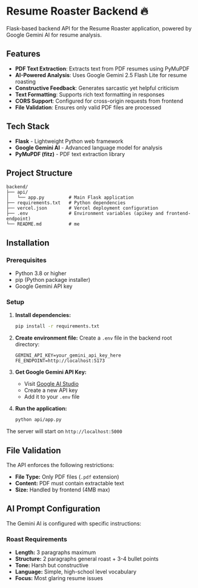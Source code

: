 # Resume Roaster Backend 🔥

Flask-based backend API for the Resume Roaster application, powered by Google Gemini AI for resume analysis.

## Features

- **PDF Text Extraction**: Extracts text from PDF resumes using PyMuPDF
- **AI-Powered Analysis**: Uses Google Gemini 2.5 Flash Lite for resume roasting
- **Constructive Feedback**: Generates sarcastic yet helpful criticism
- **Text Formatting**: Supports rich text formatting in responses
- **CORS Support**: Configured for cross-origin requests from frontend
- **File Validation**: Ensures only valid PDF files are processed

## Tech Stack

- **Flask** - Lightweight Python web framework
- **Google Gemini AI** - Advanced language model for analysis
- **PyMuPDF (fitz)** - PDF text extraction library

## Project Structure

```
backend/
├── api/
│   └── app.py         # Main Flask application
├── requirements.txt   # Python dependencies
├── vercel.json        # Vercel deployment configuration
├── .env               # Environment variables (apikey and frontend-endpoint)
└── README.md          # me
```

## Installation

### Prerequisites
- Python 3.8 or higher
- pip (Python package installer)
- Google Gemini API key

### Setup

1. **Install dependencies:**
   ```bash
   pip install -r requirements.txt
   ```

2. **Create environment file:**
   Create a `.env` file in the backend root directory:
   ```env
   GEMINI_API_KEY=your_gemini_api_key_here
   FE_ENDPOINT=http://localhost:5173
   ```

3. **Get Google Gemini API Key:**
   - Visit [Google AI Studio](https://aistudio.google.com/)
   - Create a new API key
   - Add it to your `.env` file

4. **Run the application:**
   ```bash
   python api/app.py
   ```

The server will start on `http://localhost:5000`


## File Validation

The API enforces the following restrictions:
- **File Type:** Only PDF files (`.pdf` extension)
- **Content:** PDF must contain extractable text
- **Size:** Handled by frontend (4MB max)

## AI Prompt Configuration

The Gemini AI is configured with specific instructions:

### Roast Requirements
- **Length:** 3 paragraphs maximum
- **Structure:** 2 paragraphs general roast + 3-4 bullet points
- **Tone:** Harsh but constructive
- **Language:** Simple, high-school level vocabulary
- **Focus:** Most glaring resume issues

```
